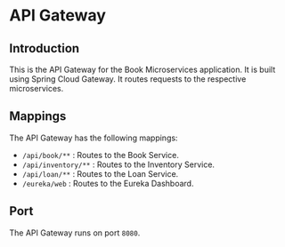 # API Gateway

## Introduction
This is the API Gateway for the Book Microservices application. It is built using Spring Cloud Gateway. It routes requests to the respective microservices.

## Mappings
The API Gateway has the following mappings:
* `/api/book/**` : Routes to the Book Service.
* `/api/inventory/**` : Routes to the Inventory Service.
* `/api/loan/**` : Routes to the Loan Service.
* `/eureka/web` : Routes to the Eureka Dashboard.
## Port
The API Gateway runs on port `8080`.